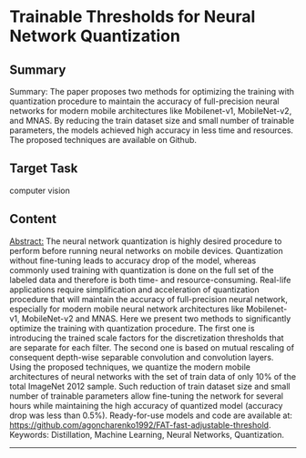 # Trainable Thresholds for Neural Network Quantization

## Summary

Summary: The paper proposes two methods for optimizing the training with quantization procedure to maintain the accuracy of full-precision neural networks for modern mobile architectures like Mobilenet-v1, MobileNet-v2, and MNAS. By reducing the train dataset size and small number of trainable parameters, the models achieved high accuracy in less time and resources. The proposed techniques are available on Github.


## Target Task

computer vision

## Content

<Abstract:>
The neural network quantization is highly desired procedure to perform before running neural networks on mobile devices. Quantization without fine-tuning leads to accuracy drop of the model, whereas commonly used training with quantization is done on the full set of the labeled data and therefore is both time- and resource-consuming. Real-life applications require simplification and acceleration of quantization procedure that will maintain the accuracy of full-precision neural network, especially for modern mobile neural network architectures like Mobilenet-v1, MobileNet-v2 and MNAS. Here we present two methods to significantly optimize the training with quantization procedure. The first one is introducing the trained scale factors for the discretization thresholds that are separate for each filter. The second one is based on mutual rescaling of consequent depth-wise separable convolution and convolution layers. Using the proposed techniques, we quantize the modern mobile architectures of neural networks with the set of train data of only 10% of the total ImageNet 2012 sample. Such reduction of train dataset size and small number of trainable parameters allow fine-tuning the network for several hours while maintaining the high accuracy of quantized model (accuracy drop was less than 0.5%). Ready-for-use models and code are available at: https://github.com/agoncharenko1992/FAT-fast-adjustable-threshold. Keywords: Distillation, Machine Learning, Neural Networks, Quantization.



---

